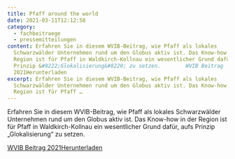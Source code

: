 ```yaml
---
title: Pfaff around the world
date: 2021-03-11T12:12:58
category:
  - fachbeitraege
  - pressemitteilungen
content: Erfahren Sie in diesem WVIB-Beitrag, wie Pfaff als lokales
  Schwarzwälder Unternehmen rund um den Globus aktiv ist. Das Know-how in der
  Region ist für Pfaff in Waldkirch-Kollnau ein wesentlicher Grund dafür, aufs
  Prinzip &#8222;Glokalisierung&#8220; zu setzen.        WVIB Beitrag
  2021Herunterladen
excerpt: Erfahren Sie in diesem WVIB-Beitrag, wie Pfaff als lokales
  Schwarzwälder Unternehmen rund um den Globus aktiv ist. Das Know-how in der
  Region ist für Pfaff …
---
```


<p>Erfahren Sie in diesem WVIB-Beitrag, wie Pfaff als lokales Schwarzwälder Unternehmen rund um den Globus aktiv ist. Das Know-how in der Region ist für Pfaff in Waldkirch-Kollnau ein wesentlicher Grund dafür, aufs Prinzip &#8222;Glokalisierung&#8220; zu setzen.</p>



<p></p>



<div class="wp-block-file"><a href="/WVIB_2021_Seite_14-15.pdf">WVIB Beitrag 2021</a><a href="/WVIB_2021_Seite_14-15.pdf" class="wp-block-file__button" download>Herunterladen</a></div>



<p></p>
